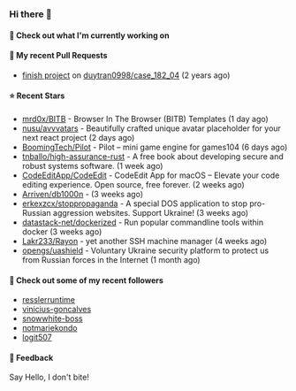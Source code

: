 ### Hi there 👋

#### 👷 Check out what I'm currently working on

#### 🔨 My recent Pull Requests

- [finish project](https://github.com/duytran0998/case_182_04/pull/1) on [duytran0998/case_182_04](https://github.com/duytran0998/case_182_04) (2 years ago)

#### ⭐ Recent Stars

- [mrd0x/BITB](https://github.com/mrd0x/BITB) - Browser In The Browser (BITB) Templates (1 day ago)
- [nusu/avvvatars](https://github.com/nusu/avvvatars) - Beautifully crafted unique avatar placeholder for your next react project (2 days ago)
- [BoomingTech/Pilot](https://github.com/BoomingTech/Pilot) - Pilot – mini game engine for games104 (6 days ago)
- [tnballo/high-assurance-rust](https://github.com/tnballo/high-assurance-rust) - A free book about developing secure and robust systems software. (1 week ago)
- [CodeEditApp/CodeEdit](https://github.com/CodeEditApp/CodeEdit) - CodeEdit App for macOS – Elevate your code editing experience. Open source, free forever. (2 weeks ago)
- [Arriven/db1000n](https://github.com/Arriven/db1000n) -  (3 weeks ago)
- [erkexzcx/stoppropaganda](https://github.com/erkexzcx/stoppropaganda) - A special DOS application to stop pro-Russian aggression websites. Support Ukraine! (3 weeks ago)
- [datastack-net/dockerized](https://github.com/datastack-net/dockerized) - Run popular commandline tools within docker (3 weeks ago)
- [Lakr233/Rayon](https://github.com/Lakr233/Rayon) - yet another SSH machine manager (4 weeks ago)
- [opengs/uashield](https://github.com/opengs/uashield) - Voluntary Ukraine security platform to protect us from Russian forces in the Internet (1 month ago)

#### 👯 Check out some of my recent followers

- [resslerruntime](https://github.com/resslerruntime)
- [vinicius-goncalves](https://github.com/vinicius-goncalves)
- [snowwhite-boss](https://github.com/snowwhite-boss)
- [notmariekondo](https://github.com/notmariekondo)
- [logit507](https://github.com/logit507)

#### 💬 Feedback

Say Hello, I don't bite!